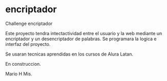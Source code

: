 # encriptador
Challenge encriptador

Este proyecto tendra intectactividad entre el usuario y la web mediante un encriptador y un desencriptador de palabras. Se programara la logica e interfaz del proyecto. 

Se usaran tecnicas aprendidas en los cursos de Alura Latan. 

En construccion. 

Mario H Mis. 
